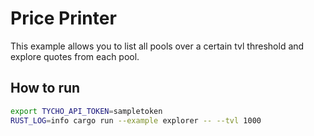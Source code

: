 # Price Printer

This example allows you to list all pools over a certain tvl threshold and explore 
quotes from each pool.


## How to run

```bash
export TYCHO_API_TOKEN=sampletoken
RUST_LOG=info cargo run --example explorer -- --tvl 1000
```
